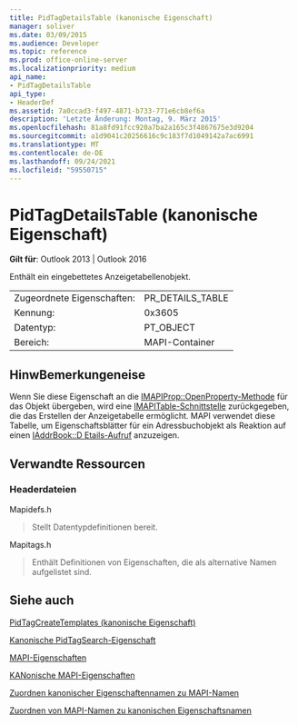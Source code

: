 ```yaml
---
title: PidTagDetailsTable (kanonische Eigenschaft)
manager: soliver
ms.date: 03/09/2015
ms.audience: Developer
ms.topic: reference
ms.prod: office-online-server
ms.localizationpriority: medium
api_name:
- PidTagDetailsTable
api_type:
- HeaderDef
ms.assetid: 7a0ccad3-f497-4871-b733-771e6cb8ef6a
description: 'Letzte Änderung: Montag, 9. März 2015'
ms.openlocfilehash: 81a8fd91fcc920a7ba2a165c3f4867675e3d9204
ms.sourcegitcommit: a1d9041c20256616c9c183f7d1049142a7ac6991
ms.translationtype: MT
ms.contentlocale: de-DE
ms.lasthandoff: 09/24/2021
ms.locfileid: "59550715"
---
```

# <a name="pidtagdetailstable-canonical-property"></a>PidTagDetailsTable (kanonische Eigenschaft)

  
  
**Gilt für**: Outlook 2013 | Outlook 2016 
  
Enthält ein eingebettetes Anzeigetabellenobjekt.
  
|||
|:-----|:-----|
|Zugeordnete Eigenschaften:  <br/> |PR_DETAILS_TABLE  <br/> |
|Kennung:  <br/> |0x3605  <br/> |
|Datentyp:  <br/> |PT_OBJECT  <br/> |
|Bereich:  <br/> |MAPI-Container  <br/> |
   
## <a name="remarks"></a>HinwBemerkungeneise

Wenn Sie diese Eigenschaft an die [IMAPIProp::OpenProperty-Methode](imapiprop-openproperty.md) für das Objekt übergeben, wird eine [IMAPITable-Schnittstelle](imapitableiunknown.md) zurückgegeben, die das Erstellen der Anzeigetabelle ermöglicht. MAPI verwendet diese Tabelle, um Eigenschaftsblätter für ein Adressbuchobjekt als Reaktion auf einen [IAddrBook::D Etails-Aufruf](iaddrbook-details.md) anzuzeigen. 
  
## <a name="related-resources"></a>Verwandte Ressourcen

### <a name="header-files"></a>Headerdateien

Mapidefs.h
  
> Stellt Datentypdefinitionen bereit.
    
Mapitags.h
  
> Enthält Definitionen von Eigenschaften, die als alternative Namen aufgelistet sind.
    
## <a name="see-also"></a>Siehe auch



[PidTagCreateTemplates (kanonische Eigenschaft)](pidtagcreatetemplates-canonical-property.md)
  
[Kanonische PidTagSearch-Eigenschaft](pidtagsearch-canonical-property.md)


[MAPI-Eigenschaften](mapi-properties.md)
  
[KANonische MAPI-Eigenschaften](mapi-canonical-properties.md)
  
[Zuordnen kanonischer Eigenschaftennamen zu MAPI-Namen](mapping-canonical-property-names-to-mapi-names.md)
  
[Zuordnen von MAPI-Namen zu kanonischen Eigenschaftsnamen](mapping-mapi-names-to-canonical-property-names.md)

